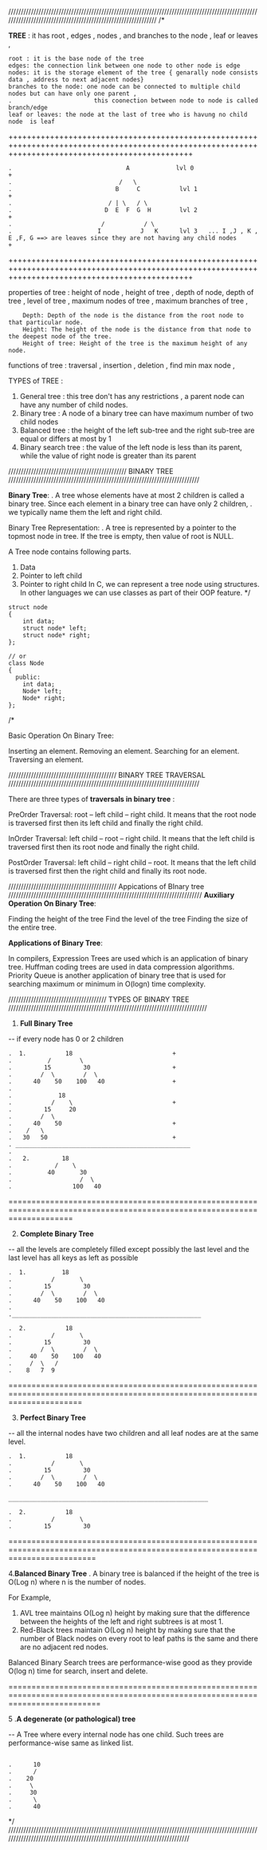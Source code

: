 //////////////////////////////////////////////////////////////////////////////////////////////////////////////////////////////////////////////////////////////
/*

**TREE** :   it has root , edges , nodes , and branches to the node , leaf or leaves , 

    root : it is the base node of the tree
    edges: the connection link between one node to other node is edge
    nodes: it is the storage element of the tree { genarally node consists data , address to next adjacent nodes}
    branches to the node: one node can be connected to multiple child nodes but can have only one parent , 
    .                       this coonection between node to node is called branch/edge
    leaf or leaves: the node at the last of tree who is havung no child node  is leaf

++++++++++++++++++++++++++++++++++++++++++++++++++++++++++++++++++++++++++++++++++++++++++++++++++++++++++++++++++++++++++++++++++++++++++++++++++++

    .                                A             lvl 0                                                                                            +
    .                              /   \
    .                             B     C           lvl 1                                                                                           +
    .                           / | \   / \
    .                          D  E  F  G  H        lvl 2                                                                                           +
    .                         /           / \ 
    .                        I           J   K      lvl 3   ... I ,J , K , E ,F, G ==> are leaves since they are not having any child nodes         +

 ++++++++++++++++++++++++++++++++++++++++++++++++++++++++++++++++++++++++++++++++++++++++++++++++++++++++++++++++++++++++++++++++++++++++++++++++++++

 properties of tree : height of node , height of tree , depth of  node, depth of tree , level of tree , maximum nodes of tree , maximum branches of tree ,

        Depth: Depth of the node is the distance from the root node to that particular node.
        Height: The height of the node is the distance from that node to the deepest node of the tree.
        Height of tree: Height of the tree is the maximum height of any node.

 functions of tree : traversal , insertion , deletion , find min max node ,

 TYPES of TREE : 

 1. General tree   : this tree don't has any restrictions , a parent node can have any number of child nodes.  
 2. Binary tree    : A node of a binary tree can have maximum number of two child nodes
 3. Balanced tree  :  the height of the left sub-tree and the right sub-tree are equal or differs at most by 1
 4. Binary search tree : the value of the left node is less than its parent, while the value of right node is greater than its parent


///////////////////////////////////////////////          BINARY TREE             ////////////////////////////////////////////////////////////////////////////




**Binary Tree**:
.              A tree whose elements have at most 2 children is called a binary tree. Since each element in a binary tree can have only 2 children,
.              we typically name them the left and right child. 


Binary Tree Representation: 
.                           A tree is represented by a pointer to the topmost node in tree. If the tree is empty, then value of root is NULL. 

A Tree node contains following parts. 
1. Data 
2. Pointer to left child 
3. Pointer to right child
In C, we can represent a tree node using structures. In other languages we can use classes as part of their OOP feature.
*/
```
struct node
{
    int data;
    struct node* left;
    struct node* right;
};

// or 
class Node
{
  public:
    int data;
    Node* left;
    Node* right;
};
```
/*

Basic Operation On Binary Tree:

Inserting an element.
Removing an element.
Searching for an element.
Traversing an element. 

///////////////////////////////////////////         BINARY TREE  TRAVERSAL         ////////////////////////////////////////////////////////////////////////////


There are three types of **traversals in binary tree** : 

PreOrder Traversal: root – left child – right child. It means that the root node is traversed first then its left child and finally the right child.

InOrder Traversal: left child – root – right child.  It means that the left child is traversed first then its root node and finally the right child.

PostOrder Traversal: left child – right child – root.  It means that the left child is traversed first then the right child and finally its root node.

  
///////////////////////////////////////////        Appications of BInary tree      /////////////////////////////////////////////////////////////////////////////
**Auxiliary Operation On Binary Tree**:

Finding the height of the tree
Find the level of the tree
Finding the size of the entire tree.


**Applications of Binary Tree**:

In compilers, Expression Trees are used which is an application of binary tree.
Huffman coding trees are used in data compression algorithms.
Priority Queue is another application of binary tree that is used for searching maximum or minimum in O(logn) time complexity.

///////////////////////////////////////          TYPES OF BINARY  TREE            ///////////////////////////////////////////////////////////////////////////////

1. **Full Binary Tree**

--  if every node has 0 or 2 children
```
.  1.           18                            +
.          /        \                  
.         15         30                       +
.        /  \        /  \
.      40    50    100   40                   +
.
.             18
.           /    \                            +
.         15     20    
.        /  \       
.      40    50                               +
.    /   \
.   30   50                                   +
. _________________________________________________
.   
.   2.         18
.            /    \  
.          40       30  
.                   /  \
.                 100   40
```
==========================================================================================================================

2.  **Complete Binary Tree**

--  all the levels are completely filled except possibly the last level and the last level has all keys as left as possible 
```
.  1.          18
.           /       \  
.         15         30  
.        /  \        /  \
.      40    50    100   40
.
._____________________________________________________

.  2.           18
.           /       \  
.         15         30  
.        /  \        /  \
.     40    50    100   40
.     /  \   /
.    8   7  9 
```
============================================================================================================================

3. **Perfect Binary Tree**

-- all the internal nodes have two children and all leaf nodes are at the same level. 
```
.  1.           18
.           /       \  
.         15         30  
.        /  \        /  \
.      40    50    100   40

________________________________________________________

.  2.           18
.           /       \  
.         15         30  
```
===============================================================================================================================

4.**Balanced Binary Tree** 
.                    A binary tree is balanced if the height of the tree is O(Log n) where n is the number of nodes.

 For Example,
 1. AVL tree maintains O(Log n) height by making sure that the difference between the heights of the left and right subtrees 
    is at most 1.
 2. Red-Black trees maintain O(Log n) height by making sure that the number of Black nodes on every root to leaf paths is the 
    same and there are no adjacent red nodes.
 
 Balanced Binary Search trees are performance-wise good as they provide O(log n) time for search, insert and delete. 

================================================================================================================================

5 .**A degenerate (or pathological) tree**


-- A Tree where every internal node has one child.
    Such trees are performance-wise same as linked list. 

```

.      10
.      /
.    20
.     \
.     30
.      \
.      40     
```
*/
///////////////////////////////////////////////////////////////////////////////////////////////////////////////////////////////////////////////////////////////////////////
